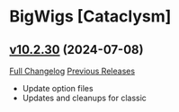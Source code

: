 # BigWigs [Cataclysm]

## [v10.2.30](https://github.com/BigWigsMods/BigWigs_Cataclysm/tree/v10.2.30) (2024-07-08)
[Full Changelog](https://github.com/BigWigsMods/BigWigs_Cataclysm/compare/v10.2.29...v10.2.30) [Previous Releases](https://github.com/BigWigsMods/BigWigs_Cataclysm/releases)

- Update option files  
- Updates and cleanups for classic  
